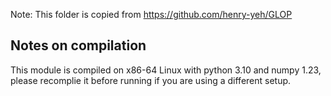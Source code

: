 Note: This folder is copied from https://github.com/henry-yeh/GLOP
## Notes on compilation

This module is compiled on x86-64 Linux with python 3.10 and numpy 1.23, please recomplie it before running if you are using a different setup.
